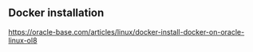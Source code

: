 ## Docker installation
https://oracle-base.com/articles/linux/docker-install-docker-on-oracle-linux-ol8
